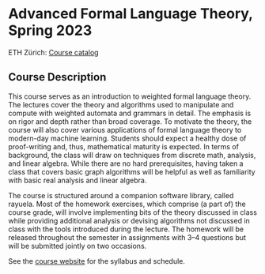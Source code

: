 # Advanced Formal Language Theory, Spring 2023

ETH Zürich: [Course catalog](https://www.vorlesungen.ethz.ch/Vorlesungsverzeichnis/lerneinheit.view?lerneinheitId=169043&semkez=2023S&ansicht=LEHRVERANSTALTUNGEN&lang=en)

## Course Description

This course serves as an introduction to weighted formal language theory. The lectures cover the theory and algorithms used to manipulate and compute with weighted automata and grammars in detail. The emphasis is on rigor and depth rather than broad coverage. To motivate the theory, the course will also cover various applications of formal language theory to modern-day machine learning. Students should expect a healthy dose of proof-writing and, thus, mathematical maturity is expected. In terms of background, the class will draw on techniques from discrete math, analysis, and linear algebra. While there are no hard prerequisites, having taken a class that covers basic graph algorithms will be helpful as well as familiarity with basic real analysis and linear algebra.

The course is structured around a companion software library, called rayuela. Most of the homework exercises, which comprise (a part of) the course grade, will involve implementing bits of the theory discussed in class while providing additional analysis or devising algorithms not discussed in class with the tools introduced during the lecture. The homework will be released throughout the semester in assignments with 3–4 questions but will be submitted jointly on two occasions.

See the [course website](https://rycolab.io/classes/aflt-s23/) for the syllabus and schedule.
